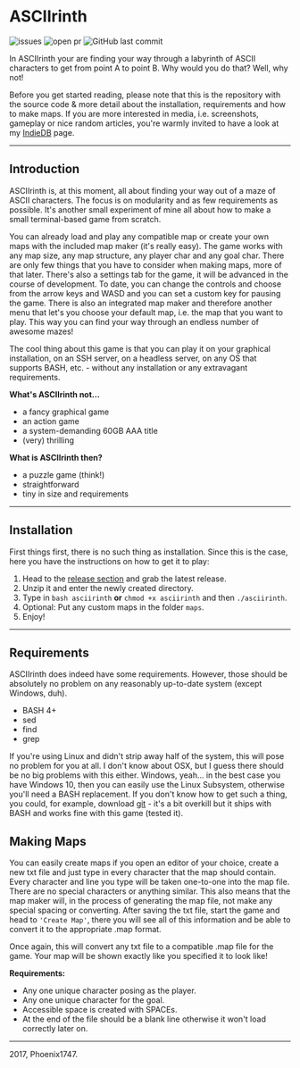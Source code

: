 # ASCIIrinth
![issues](https://img.shields.io/github/issues/Phoenix1747/ASCIIrinth.svg?style=flat-square) ![open pr](https://img.shields.io/github/issues-pr-raw/phoenix1747/ASCIIrinth.svg?style=flat-square) ![GitHub last commit](https://img.shields.io/github/last-commit/phoenix1747/ASCIIrinth.svg?style=flat-square)

In ASCIIrinth your are finding your way through a labyrinth of ASCII characters to get from point A to point B. Why would you do that? Well, why not!

Before you get started reading, please note that this is the repository with the source code & more detail about the installation, requirements and how to make maps. If you are more interested in media, i.e. screenshots, gameplay or nice random articles, you're warmly invited to have a look at my [IndieDB](http://www.indiedb.com/games/asciirinth) page.

---

## Introduction

ASCIIrinth is, at this moment, all about finding your way out of a maze of ASCII characters. The focus is on modularity and as few requirements as possible. It's another small experiment of mine all about how to make a small terminal-based game from scratch.

You can already load and play any compatible map or create your own maps with the included map maker (it's really easy). The game works with any map size, any map structure, any player char and any goal char. There are only few things that you have to consider when making maps, more of that later. There's also a settings tab for the game, it will be advanced in the course of development. To date, you can change the controls and choose from the arrow keys and WASD and you can set a custom key for pausing the game. There is also an integrated map maker and therefore another menu that let's you choose your default map, i.e. the map that you want to play. This way you can find your way through an endless number of awesome mazes!

The cool thing about this game is that you can play it on your graphical installation, on an SSH server, on a headless server, on any OS that supports BASH, etc. - without any installation or any extravagant requirements.

**What's ASCIIrinth not...**
- a fancy graphical game
- an action game
- a system-demanding 60GB AAA title
- (very) thrilling

**What is ASCIIrinth then?**
- a puzzle game (think!)
- straightforward
- tiny in size and requirements

---

## Installation

First things first, there is no such thing as installation. Since this is the case, here you have the instructions on how to get it to play:

1. Head to the [release section](https://github.com/Phoenix1747/asciirinth/releases) and grab the latest release.
2. Unzip it and enter the newly created directory. 
3. Type in `bash asciirinth` **or** `chmod +x asciirinth` and then `./asciirinth`.
4. Optional: Put any custom maps in the folder `maps`.
5. Enjoy!

---

## Requirements

ASCIIrinth does indeed have some requirements. However, those should be absolutely no problem on any reasonably up-to-date system (except Windows, duh).

* BASH 4+
* sed
* find
* grep

If you're using Linux and didn't strip away half of the system, this will pose no problem for you at all. I don't know about OSX, but I guess there should be no big problems with this either. Windows, yeah... in the best case you have Windows 10, then you can easily use the Linux Subsystem, otherwise you'll need a BASH replacement. If you don't know how to get such a thing, you could, for example, download [git](https://git-scm.com/download/win) - it's a bit overkill but it ships with BASH and works fine with this game (tested it).

## Making Maps

You can easily create maps if you open an editor of your choice, create a new txt file and just type in every character that the map should contain. Every character and line you type will be taken one-to-one into the map file. There are no special characters or anything similar. This also means that the map maker will, in the process of generating the map file, not make any special spacing or converting. After saving the txt file, start the game and head to `'Create Map'`, there you will see all of this information and be able to convert it to the appropriate .map format.

Once again, this will convert any txt file to a compatible .map file for the game. Your map will be shown exactly like you specified it to look like!

**Requirements:**

* Any one unique character posing as the player.
* Any one unique character for the goal.
* Accessible space is created with SPACEs.
* At the end of the file should be a blank line otherwise it won't load correctly later on.

---

2017, Phoenix1747.
